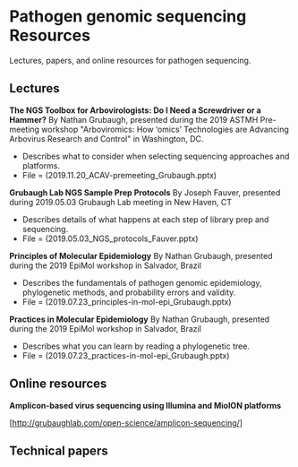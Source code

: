 # Pathogen genomic sequencing Resources
Lectures, papers, and online resources for pathogen sequencing.

## Lectures

**The NGS Toolbox for Arbovirologists: Do I Need a Screwdriver or a Hammer?**
By Nathan Grubaugh, presented during the 2019 ASTMH Pre-meeting workshop "Arboviromics: How ‘omics’ Technologies are Advancing Arbovirus Research and Control" in Washington, DC.
- Describes what to consider when selecting sequencing approaches and platforms.
- File = (2019.11.20_ACAV-premeeting_Grubaugh.pptx)

**Grubaugh Lab NGS Sample Prep Protocols**
By Joseph Fauver, presented during 2019.05.03 Grubaugh Lab meeting in New Haven, CT
- Describes details of what happens at each step of library prep and sequencing.
- File = (2019.05.03_NGS_protocols_Fauver.pptx)

**Principles of Molecular Epidemiology**
By Nathan Grubaugh, presented during the 2019 EpiMol workshop in Salvador, Brazil
- Describes the fundamentals of pathogen genomic epidemiology, phylogenetic methods, and probability errors and validity.
- File = (2019.07.23_principles-in-mol-epi_Grubaugh.pptx)

**Practices in Molecular Epidemiology**
By Nathan Grubaugh, presented during the 2019 EpiMol workshop in Salvador, Brazil
- Describes what you can learn by reading a phylogenetic tree.
- File = (2019.07.23_practices-in-mol-epi_Grubaugh.pptx)

## Online resources

**Amplicon-based virus sequencing using Illumina and MioION platforms**

[http://grubaughlab.com/open-science/amplicon-sequencing/]

## Technical papers

